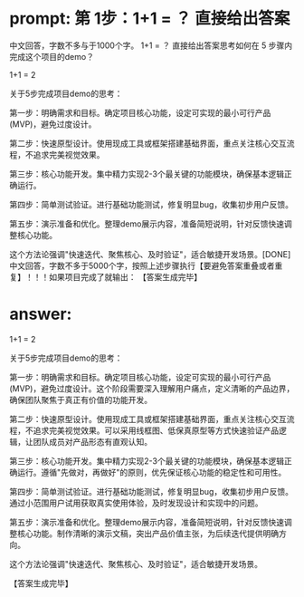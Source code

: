 # prompt: 第 1步：1+1 = ？ 直接给出答案
中文回答，字数不多与于1000个字。
1+1 = ？ 直接给出答案思考如何在 5 步骤内完成这个项目的demo？

1+1 = 2

关于5步完成项目demo的思考：

第一步：明确需求和目标。确定项目核心功能，设定可实现的最小可行产品(MVP)，避免过度设计。

第二步：快速原型设计。使用现成工具或框架搭建基础界面，重点关注核心交互流程，不追求完美视觉效果。

第三步：核心功能开发。集中精力实现2-3个最关键的功能模块，确保基本逻辑正确运行。

第四步：简单测试验证。进行基础功能测试，修复明显bug，收集初步用户反馈。

第五步：演示准备和优化。整理demo展示内容，准备简短说明，针对反馈快速调整核心功能。

这个方法论强调"快速迭代、聚焦核心、及时验证"，适合敏捷开发场景。[DONE]
中文回答，字数不多于5000个字，按照上述步骤执行【要避免答案重叠或者重复】！！！如果项目完成了就输出： 【答案生成完毕】

# answer: 
 1+1 = 2

关于5步完成项目demo的思考：

第一步：明确需求和目标。确定项目核心功能，设定可实现的最小可行产品(MVP)，避免过度设计。这个阶段需要深入理解用户痛点，定义清晰的产品边界，确保团队聚焦于真正有价值的功能开发。

第二步：快速原型设计。使用现成工具或框架搭建基础界面，重点关注核心交互流程，不追求完美视觉效果。可以采用线框图、低保真原型等方式快速验证产品逻辑，让团队成员对产品形态有直观认知。

第三步：核心功能开发。集中精力实现2-3个最关键的功能模块，确保基本逻辑正确运行。遵循"先做对，再做好"的原则，优先保证核心功能的稳定性和可用性。

第四步：简单测试验证。进行基础功能测试，修复明显bug，收集初步用户反馈。通过小范围用户试用获取真实使用体验，及时发现设计和实现中的问题。

第五步：演示准备和优化。整理demo展示内容，准备简短说明，针对反馈快速调整核心功能。制作清晰的演示文稿，突出产品价值主张，为后续迭代提供明确方向。

这个方法论强调"快速迭代、聚焦核心、及时验证"，适合敏捷开发场景。

【答案生成完毕】
